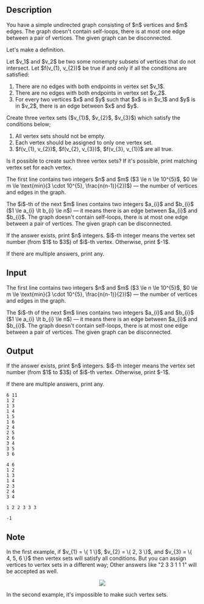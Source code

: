 ## Description

<div><p>You have a simple undirected graph consisting of $n$ vertices and $m$ edges. The graph doesn't contain self-loops, there is at most one edge between a pair of vertices. The given graph can be disconnected.</p><p>Let's make a definition.</p><p>Let $v_1$ and $v_2$ be two some nonempty subsets of vertices that do not intersect. Let $f(v_{1}, v_{2})$ be true if and only if all the conditions are satisfied:</p><ol> <li> There are no edges with both endpoints in vertex set $v_1$. </li><li> There are no edges with both endpoints in vertex set $v_2$. </li><li> For every two vertices $x$ and $y$ such that $x$ is in $v_1$ and $y$ is in $v_2$, there is an edge between $x$ and $y$. </li></ol><p>Create three vertex sets ($v_{1}$, $v_{2}$, $v_{3}$) which satisfy the conditions below;</p><ol> <li> All vertex sets should not be empty. </li><li> Each vertex should be assigned to only one vertex set. </li><li> $f(v_{1}, v_{2})$, $f(v_{2}, v_{3})$, $f(v_{3}, v_{1})$ are all true. </li></ol><p>Is it possible to create such three vertex sets? If it's possible, print matching vertex set for each vertex.</p></div><div class="input-specification"><p>The first line contains two integers $n$ and $m$ ($3 \le n \le 10^{5}$, $0 \le m \le \text{min}(3 \cdot 10^{5}, \frac{n(n-1)}{2})$)&nbsp;— the number of vertices and edges in the graph.</p><p>The $i$-th of the next $m$ lines contains two integers $a_{i}$ and $b_{i}$ ($1 \le a_{i} \lt b_{i} \le n$)&nbsp;— it means there is an edge between $a_{i}$ and $b_{i}$. The graph doesn't contain self-loops, there is at most one edge between a pair of vertices. The given graph can be disconnected.</p></div><div class="output-specification"><p>If the answer exists, print $n$ integers. $i$-th integer means the vertex set number (from $1$ to $3$) of $i$-th vertex. Otherwise, print $-1$.</p><p>If there are multiple answers, print any.</p></div>

## Input

<p>The first line contains two integers $n$ and $m$ ($3 \le n \le 10^{5}$, $0 \le m \le \text{min}(3 \cdot 10^{5}, \frac{n(n-1)}{2})$)&nbsp;— the number of vertices and edges in the graph.</p><p>The $i$-th of the next $m$ lines contains two integers $a_{i}$ and $b_{i}$ ($1 \le a_{i} \lt b_{i} \le n$)&nbsp;— it means there is an edge between $a_{i}$ and $b_{i}$. The graph doesn't contain self-loops, there is at most one edge between a pair of vertices. The given graph can be disconnected.</p>

## Output

<p>If the answer exists, print $n$ integers. $i$-th integer means the vertex set number (from $1$ to $3$) of $i$-th vertex. Otherwise, print $-1$.</p><p>If there are multiple answers, print any.</p>





```input1
6 11
1 2
1 3
1 4
1 5
1 6
2 4
2 5
2 6
3 4
3 5
3 6
```




```input2
4 6
1 2
1 3
1 4
2 3
2 4
3 4
```




```output1
1 2 2 3 3 3
```




```output2
-1
```



## Note

<p>In the first example, if $v_{1} = \{ 1 \}$, $v_{2} = \{ 2, 3 \}$, and $v_{3} = \{ 4, 5, 6 \}$ then vertex sets will satisfy all conditions. But you can assign vertices to vertex sets in a different way; Other answers like "<span class="tex-font-style-tt">2 3 3 1 1 1</span>" will be accepted as well.</p><center> <img class="tex-graphics" src="file://u8iaLJ6n.png" style="max-width: 100.0%;max-height: 100.0%;"> </center><p>In the second example, it's impossible to make such vertex sets.</p>

